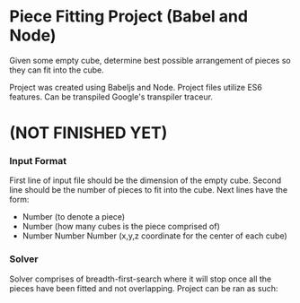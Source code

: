 # Piece Fitting Project (Babel and Node)
Given some empty cube, determine best possible arrangement of pieces so they can fit into the cube.

Project was created using Babeljs and Node. Project files utilize ES6 features.
Can be transpiled Google's transpiler traceur.

# (NOT FINISHED YET)

### Input Format
First line of input file should be the dimension of the empty cube.
Second line should be the number of pieces to fit into the cube.
Next lines have the form:
- Number (to denote a piece)
- Number (how many cubes is the piece comprised of)
- Number <Space> Number <Space> Number (x,y,z coordinate for the center of each cube)

### Solver
Solver comprises of breadth-first-search where it will stop once all the pieces have been fitted and not overlapping.
Project can be ran as such:

```traceur src/index.js
```
